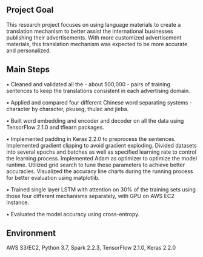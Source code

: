 ## Project Goal
This research project focuses on using language materials to create a translation mechanism to better assist the international businesses publishing their advertisements. With more customized advertisement materials, this translation mechanism was expected to be more accurate and personalized.


## Main Steps
•	Cleaned and validated all the - about 500,000 - pairs of training sentences to keep the translations consistent in each advertising domain. 

•	Applied and compared four different Chinese word separating systems - character by character, pkuseg, thulac and jieba.

•	Built word embedding and encoder and decoder on all the data using TensorFlow 2.1.0 and tflearn packages.

•	Implemented padding in Keras 2.2.0 to preprocess the sentences. Implemented gradient clipping to avoid gradient exploding. Divided datasets into several epochs and batches as well as specified learning rate to control the learning process. Implemented Adam as optimizer to optimize the model runtime. Utilized grid search to tune these parameters to achieve better accuracies. Visualized the accuracy line charts during the running process for better evaluation using matplotlib.

•	Trained single layer LSTM with attention on 30% of the training sets using those four different mechanisms separately, with GPU on AWS EC2 instance.

•	Evaluated the model accuracy using cross-entropy.

## Environment
AWS S3/EC2, Python 3.7, Spark 2.2.3, TensorFlow 2.1.0, Keras 2.2.0
